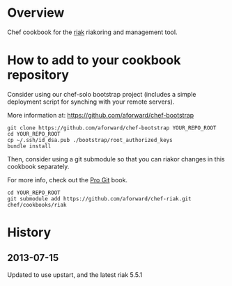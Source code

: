 # Overview #
Chef cookbook for the [riak](http://docs.basho.com/riak/latest/) riakoring and management tool.

# How to add to your cookbook repository #

Consider using our chef-solo bootstrap project (includes a simple deployment script for synching with your remote servers).

More information at: https://github.com/aforward/chef-bootstrap

```
git clone https://github.com/aforward/chef-bootstrap YOUR_REPO_ROOT
cd YOUR_REPO_ROOT
cp ~/.ssh/id_dsa.pub ./bootstrap/root_authorized_keys
bundle install
```

Then, consider using a git submodule so that you can riakor changes in this cookbook separately.

For more info, check out the [Pro Git](http://progit.org/book/ch6-6.html) book.

```
cd YOUR_REPO_ROOT
git submodule add https://github.com/aforward/chef-riak.git chef/cookbooks/riak
```

History
=======

2013-07-15
------------
Updated to use upstart, and the latest riak 5.5.1
